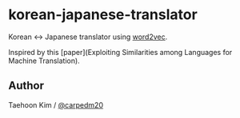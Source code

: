 # korean-japanese-translator

Korean <-> Japanese translator using [word2vec](https://code.google.com/p/word2vec/).

Inspired by this [paper](Exploiting Similarities among Languages for Machine Translation).

## Author

Taehoon Kim / [@carpedm20](https://carpedm20.github.io)
